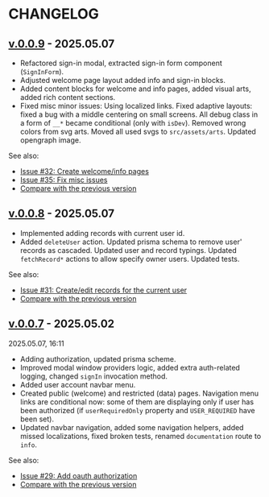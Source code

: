 <!--
 @since 2025.05.02
 @changed 2025.05.08, 17:47
-->

# CHANGELOG

## [v.0.0.9](https://github.com/lilliputten/team-tree-app/releases/tag/v.0.0.9) - 2025.05.07

- Refactored sign-in modal, extracted sign-in form component (`SignInForm`).
- Adjusted welcome page layout added info and sign-in blocks.
- Added content blocks for welcome and info pages, added visual arts, added rich content sections.
- Fixed misc minor issues: Using localized links. Fixed adaptive layouts: fixed a bug with a middle centering on small screens. All debug class in a form of `__*` became conditional (only with `isDev`). Removed wrong colors from svg arts. Moved all used svgs to `src/assets/arts`. Updated opengraph image.

See also:

- [Issue #32: Create welcome/info pages](https://github.com/lilliputten/team-tree-app/issues/32)
- [Issue #35: Fix misc issues](https://github.com/lilliputten/team-tree-app/issues/35)
- [Compare with the previous version](https://github.com/lilliputten/team-tree-app/compare/v.0.0.8...v.0.0.9)

## [v.0.0.8](https://github.com/lilliputten/team-tree-app/releases/tag/v.0.0.8) - 2025.05.07

- Implemented adding records with current user id.
- Added `deleteUser` action. Updated prisma schema to remove user' records as cascaded. Updated user and record typings. Updated `fetchRecord*` actions to allow specify owner users. Updated tests.

See also:

- [Issue #31: Create/edit records for the current user](https://github.com/lilliputten/team-tree-app/issues/31)
- [Compare with the previous version](https://github.com/lilliputten/team-tree-app/compare/v.0.0.7...v.0.0.8)

## [v.0.0.7](https://github.com/lilliputten/team-tree-app/releases/tag/v.0.0.7) - 2025.05.02

2025.05.07, 16:11

- Adding authorization, updated prisma scheme.
- Improved modal window providers logic, added extra auth-related logging, changed `signIn` invocation method.
- Added user account navbar menu.
- Created public (welcome) and restricted (data) pages. Navigation menu links are conditional now: some of them are displaying only if user has been authorized (if `userRequiredOnly` property and `USER_REQUIRED` have been set).
- Updated navbar navigation, added some navigation helpers, added missed localizations, fixed broken tests, renamed `documentation` route to `info`.

See also:

- [Issue #29: Add oauth authorization](https://github.com/lilliputten/team-tree-app/issues/29)
- [Compare with the previous version](https://github.com/lilliputten/team-tree-app/compare/v.0.0.6...v.0.0.7)
